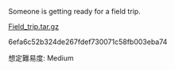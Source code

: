 Someone is getting ready for a field trip.

[Field_trip.tar.gz](https://beginners-dist-production.s3.isk01.sakurastorage.jp/Field_trip/Field_trip.tar.gz)

6efa6c52b324de267fdef730071c58fb003eba74

想定難易度: Medium
